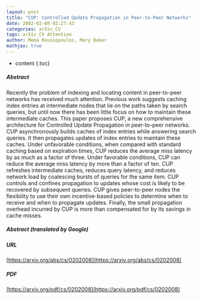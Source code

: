 ```yaml
---
layout: post
title: "CUP: Controlled Update Propagation in Peer-to-Peer Networks"
date: 2002-02-08 02:27:43
categories: arXiv_CV
tags: arXiv_CV Attention
author: Mema Roussopoulos, Mary Baker
mathjax: true
---
```


* content
{:toc}

##### Abstract
Recently the problem of indexing and locating content in peer-to-peer networks has received much attention. Previous work suggests caching index entries at intermediate nodes that lie on the paths taken by search queries, but until now there has been little focus on how to maintain these intermediate caches. This paper proposes CUP, a new comprehensive architecture for Controlled Update Propagation in peer-to-peer networks. CUP asynchronously builds caches of index entries while answering search queries. It then propagates updates of index entries to maintain these caches. Under unfavorable conditions, when compared with standard caching based on expiration times, CUP reduces the average miss latency by as much as a factor of three. Under favorable conditions, CUP can reduce the average miss latency by more than a factor of ten. CUP refreshes intermediate caches, reduces query latency, and reduces network load by coalescing bursts of queries for the same item. CUP controls and confines propagation to updates whose cost is likely to be recovered by subsequent queries. CUP gives peer-to-peer nodes the flexibility to use their own incentive-based policies to determine when to receive and when to propagate updates. Finally, the small propagation overhead incurred by CUP is more than compensated for by its savings in cache misses.

##### Abstract (translated by Google)


##### URL
[https://arxiv.org/abs/cs/0202008](https://arxiv.org/abs/cs/0202008)

##### PDF
[https://arxiv.org/pdf/cs/0202008](https://arxiv.org/pdf/cs/0202008)

